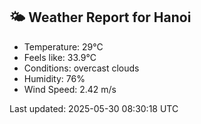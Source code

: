 <!-- WEATHER-START -->
## 🌤 Weather Report for Hanoi

- Temperature: 29°C
- Feels like: 33.9°C
- Conditions: overcast clouds
- Humidity: 76%
- Wind Speed: 2.42 m/s

Last updated: 2025-05-30 08:30:18 UTC
<!-- WEATHER-END -->
